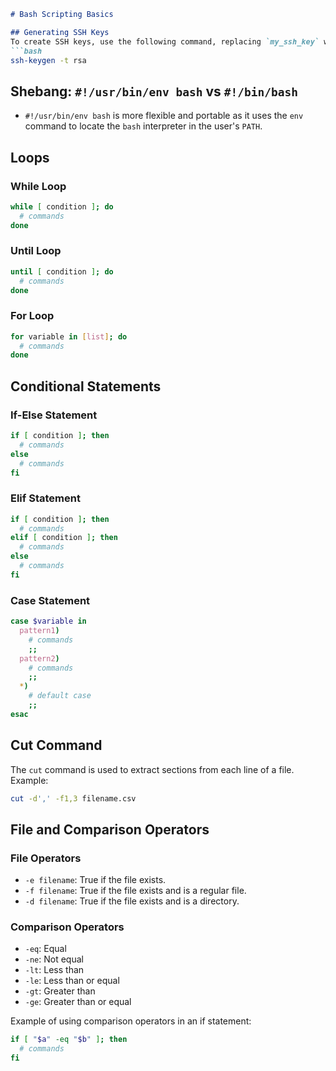 ```markdown
# Bash Scripting Basics

## Generating SSH Keys
To create SSH keys, use the following command, replacing `my_ssh_key` with your desired key name:
```bash
ssh-keygen -t rsa
```

## Shebang: `#!/usr/bin/env bash` vs `#!/bin/bash`
- `#!/usr/bin/env bash` is more flexible and portable as it uses the `env` command to locate the `bash` interpreter in the user's `PATH`.

## Loops
### While Loop
```bash
while [ condition ]; do
  # commands
done
```

### Until Loop
```bash
until [ condition ]; do
  # commands
done
```

### For Loop
```bash
for variable in [list]; do
  # commands
done
```

## Conditional Statements
### If-Else Statement
```bash
if [ condition ]; then
  # commands
else
  # commands
fi
```

### Elif Statement
```bash
if [ condition ]; then
  # commands
elif [ condition ]; then
  # commands
else
  # commands
fi
```

### Case Statement
```bash
case $variable in
  pattern1)
    # commands
    ;;
  pattern2)
    # commands
    ;;
  *)
    # default case
    ;;
esac
```

## Cut Command
The `cut` command is used to extract sections from each line of a file. Example:
```bash
cut -d',' -f1,3 filename.csv
```

## File and Comparison Operators
### File Operators
- `-e filename`: True if the file exists.
- `-f filename`: True if the file exists and is a regular file.
- `-d filename`: True if the file exists and is a directory.

### Comparison Operators
- `-eq`: Equal
- `-ne`: Not equal
- `-lt`: Less than
- `-le`: Less than or equal
- `-gt`: Greater than
- `-ge`: Greater than or equal

Example of using comparison operators in an if statement:
```bash
if [ "$a" -eq "$b" ]; then
  # commands
fi
```
